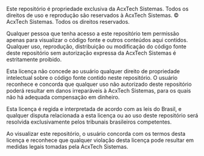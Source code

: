 Este repositório é propriedade exclusiva da AcxTech Sistemas. Todos os direitos de uso e reprodução são reservados à AcxTech Sistemas. © AcxTech Sistemas. Todos os direitos reservados.

Qualquer pessoa que tenha acesso a este repositório tem permissão apenas para visualizar o código fonte e outros conteúdos aqui contidos. Qualquer uso, reprodução, distribuição ou modificação do código fonte deste repositório sem autorização expressa da AcxTech Sistemas é estritamente proibido.

Esta licença não concede ao usuário qualquer direito de propriedade intelectual sobre o código fonte contido neste repositório. O usuário reconhece e concorda que qualquer uso não autorizado deste repositório poderá resultar em danos irreparáveis ​​à AcxTech Sistemas, para os quais não há adequada compensação em dinheiro.

Esta licença é regida e interpretada de acordo com as leis do Brasil, e qualquer disputa relacionada a esta licença ou ao uso deste repositório será resolvida exclusivamente pelos tribunais brasileiros competentes.

Ao visualizar este repositório, o usuário concorda com os termos desta licença e reconhece que qualquer violação desta licença pode resultar em medidas legais tomadas pela AcxTech Sistemas.
